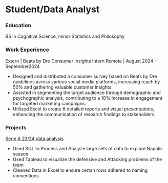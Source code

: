 # Student/Data Analyst

### Education
BS in Cognitive Science, minor Statistics and Philosophy

### Work Experience
Extern | Beats by Dre Consumer Insights Intern Remote | August 2024 – September2024
* Designed and distributed a consumer survey based on Beats by Dre guidelines across various social media
platforms, increasing reach by 50% and gathering valuable customer insights.
* Assisted in segmenting the target audience through demographic and psychographic analysis, contributing to a
10% increase in engagement for targeted marketing campaigns.
* Utilized Excel to create 6 detailed reports and visual presentations, enhancing the communication of research findings to stakeholders.

### Projects

[Serie A 23/24 data analysis](https://github.com/Kwasi-Dankwa/serie-a-analytics) 

* Used SQL  to Process and Analyze large sets of data to explore Napolis season.
* Used Tableau to visualize the defensive and Attacking problems of the team
* Cleaned Data in Excel to ensure certan rows adhered to naming conventions  

